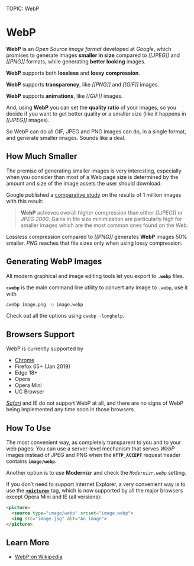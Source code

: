 TOPIC: WebP

# WebP

**WebP** is an *Open Source* *image format* developed at *Google*, which promises to generate images
**smaller in size** compared to *[[JPEG]]* and *[[PNG]]* formats, while generating **better looking**
images.

**WebP** supports both **lossless** and **lossy** **compression**.

**WebP** supports **transparency**, like *[[PNG]]* and *[[GIF]]* images.

**WebP** supports **animations**, like *[[GIF]]* images.

And, using **WebP** you can set the **quality ratio** of your images, so you decide if you want to get
better quality or a smaller size (like it happens in *[[JPEG]]* images).

So WebP can do all GIF, JPEG and PNG images can do, in a single format, and generate smaller images.
Sounds like a deal.

## How Much Smaller

The premise of generating smaller images is very interesting, especially when you consider than most
of a Web page size is determined by the amount and size of the image assets the user should download.

Google published a [comparative study](https://developers.google.com/speed/webp/docs/c_study) on the
results of 1 million images with this result:

> **WebP** achieves overall higher compression than either *[[JPEG]]* or *JPEG 2000*. Gains in file size
> minimization are particularly high for smaller images which are the most common ones found on the Web.

Lossless compression compared to *[[PNG]]* generates **WebP** images 50% smaller. *PNG* reaches that
file sizes only when using lossy compression.

## Generating WebP Images

All modern graphical and image editing tools let you export to **`.webp`** files.

**`cwebp`** is the main command line utility to convert any image to `.webp`, use it with

```sh
cwebp image.png -o image.webp
```

Check out all the options using `cwebp -longhelp`.

## Browsers Support

WebP is currently supported by

- [Chrome](/en/glossary/Google_Chrome)
- Firefox 65+ (Jan 2019)
- Edge 18+
- Opera
- Opera Mini
- UC Browser

*[Safari](/en/glossary/Apple_Safari)* and IE do not support WebP at all, and there are no signs of
WebP being implemented any time soon in those browsers.

## How To Use

The most convenient way, as completely transparent to you and to your web pages: You can
use a server-level mechanism that serves *WebP* images instead of JPEG and PNG when the
**`HTTP_ACCEPT`** request header contains **`image/webp`**.

Another option is to use **Modernizr** and check the *`Modernizr.webp`* setting.

If you don’t need to support Internet Explorer, a very convenient way is to use the
**[`<picture>`](/en/webfrontend/<picture>)** tag, which is now supported by all the major browsers except
Opera Mini and IE (all versions):

```html
<picture>
  <source type="image/webp" srcset="image.webp">
  <img src="image.jpg" alt="An image">
</picture>
```

## Learn More

- [WebP on Wikipedia](https://en.wikipedia.org/wiki/WebP)
